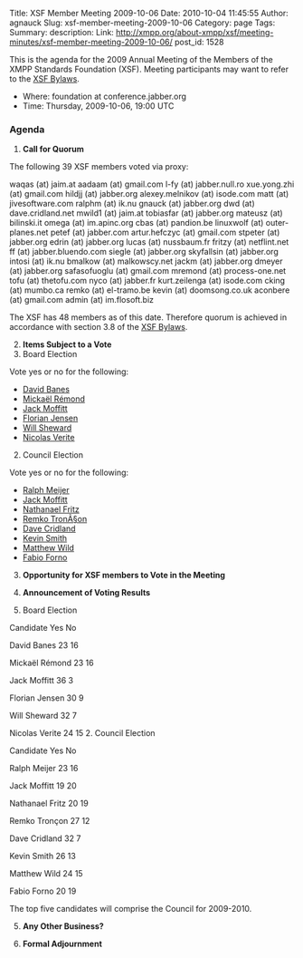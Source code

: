 Title: XSF Member Meeting 2009-10-06
Date: 2010-10-04 11:45:55
Author: agnauck
Slug: xsf-member-meeting-2009-10-06
Category: page
Tags: 
Summary: description:
Link: http://xmpp.org/about-xmpp/xsf/meeting-minutes/xsf-member-meeting-2009-10-06/
post_id: 1528


This is the agenda for the 2009 Annual Meeting of the Members of the XMPP Standards Foundation (XSF). Meeting participants may want to refer to the [ XSF Bylaws](/xsf/docs/bylaws.shtml).

* Where: foundation at conference.jabber.org
* Time: Thursday, 2009-10-06, 19:00 UTC

### Agenda

1. **Call for Quorum**

The following 39 XSF members voted via proxy:


waqas (at) jaim.at
aadaam (at) gmail.com
l-fy (at) jabber.null.ro
xue.yong.zhi (at) gmail.com
hildjj (at) jabber.org
alexey.melnikov (at) isode.com
matt (at) jivesoftware.com
ralphm (at) ik.nu
gnauck (at) jabber.org
dwd (at) dave.cridland.net
mwild1 (at) jaim.at
tobiasfar (at) jabber.org
mateusz (at) bilinski.it
omega (at) im.apinc.org
cbas (at) pandion.be
linuxwolf (at) outer-planes.net
petef (at) jabber.com
artur.hefczyc (at) gmail.com
stpeter (at) jabber.org
edrin (at) jabber.org
lucas (at) nussbaum.fr
fritzy (at) netflint.net
ff (at) jabber.bluendo.com
siegle (at) jabber.org
skyfallsin (at) jabber.org
intosi (at) ik.nu
bmalkow (at) malkowscy.net
jackm (at) jabber.org
dmeyer (at) jabber.org
safasofuoglu (at) gmail.com
mremond (at) process-one.net
tofu (at) thetofu.com
nyco (at) jabber.fr
kurt.zeilenga (at) isode.com
cking (at) mumbo.ca
remko (at) el-tramo.be
kevin (at) doomsong.co.uk
aconbere (at) gmail.com
admin (at) im.flosoft.biz


The XSF has 48 members as of this date. Therefore quorum is achieved in accordance with section 3.8 of the [XSF Bylaws](/xsf/docs/bylaws.shtml).

2. **Items Subject to a Vote**
1. Board Election

Vote yes or no for the following:

* [David Banes](http://wiki.xmpp.org/web/David_Banes_for_Board_2009)
* [Mickaël Rémond](http://wiki.xmpp.org/web/Mickael_Remond_for_Board_2009)
* [Jack Moffitt](http://wiki.xmpp.org/web/Jack_Moffitt_for_Board_2009)
* [Florian Jensen](http://wiki.xmpp.org/web/Florian_Jensen_for_Board_2009)
* [Will Sheward](http://wiki.xmpp.org/web/Will_Sheward_for_Board_2009)
* [Nicolas Verite](http://wiki.xmpp.org/web/Nicolas_Verite_for_Board_2009)
2. Council Election

Vote yes or no for the following:

* [Ralph Meijer](http://wiki.xmpp.org/web/Ralph_Meijer_for_Council_2009)
* [Jack Moffitt](http://wiki.xmpp.org/web/Jack_Moffitt_for_Council_2009)
* [Nathanael Fritz](http://wiki.xmpp.org/web/Nathanael_Fritz_for_Council_2009)
* [Remko TronÃ§on](http://wiki.xmpp.org/web/Remko_Tron%C3%A7on_for_council_2009)
* [Dave Cridland](http://wiki.xmpp.org/web/Dave_Cridland_for_Council_2009)
* [Kevin Smith](http://wiki.xmpp.org/web/Kevin_Smith_for_Council_2009)
* [Matthew Wild](http://wiki.xmpp.org/web/Matthew_Wild_for_Council_2009)
* [Fabio Forno](http://wiki.xmpp.org/web/Fabio_Forno_for_Council_2009)
3. **Opportunity for XSF members to Vote in the Meeting**

4. **Announcement of Voting Results**

1. Board Election

Candidate Yes No

David Banes
23
16

Mickaël Rémond
23
16

Jack Moffitt
36
3

Florian Jensen
30
9

Will Sheward
32
7

Nicolas Verite
24
15
2. Council Election

Candidate Yes No

Ralph Meijer
23
16

Jack Moffitt
19
20

Nathanael Fritz
20
19

Remko Tronçon
27
12

Dave Cridland
32
7

Kevin Smith
26
13

Matthew Wild
24
15

Fabio Forno
20
19

The top five candidates will comprise the Council for 2009-2010.

5. **Any Other Business?**

6. **Formal Adjournment**
